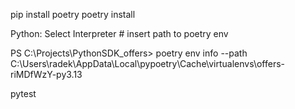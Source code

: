 pip install poetry
poetry install

Python: Select Interpreter  # insert path to poetry env

PS C:\Projects\PythonSDK_offers> poetry env info --path
C:\Users\radek\AppData\Local\pypoetry\Cache\virtualenvs\offers-riMDfWzY-py3.13


pytest